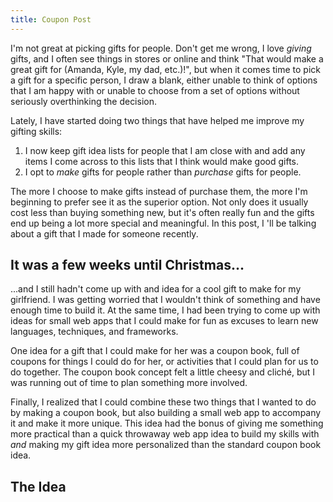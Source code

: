```yaml
---
title: Coupon Post
---
```


I'm not great at picking gifts for people.
Don't get me wrong, I love _giving_ gifts,
and I often see things in stores or online and think
"That would make a great gift for (Amanda, Kyle, my dad, etc.)!",
but when it comes time to pick a gift for a specific person,
I draw a blank, either unable to think of options that I am happy with
or unable to choose from a set of options without seriously overthinking
the decision.

Lately, I have started doing two things that have helped me improve my
gifting skills:
1. I now keep gift idea lists for people that I am close with and add any items
I come across to this lists that I think would make good gifts.
2. I opt to _make_ gifts for people rather than _purchase_ gifts for people.

The more I choose to make gifts instead of purchase them,
the more I'm beginning to prefer see it as the superior option.
Not only does it usually cost less than buying something new,
but it's often really fun and the gifts end up being a lot more special and
meaningful.
In this post,
I 'll be talking about a gift that I made for someone recently.

## It was a few weeks until Christmas...
...and I still hadn't come up with and idea for a cool gift to make for
my girlfriend.
I was getting worried that I wouldn't think of something and have enough
time to build it.
At the same time, I had been trying to come up with ideas for small web apps
that I could make for fun as excuses to learn new languages, techniques, and
frameworks.

One idea for a gift that I could make for her was a coupon book,
full of coupons for things I could do for her,
or activities that I could plan for us to do together.
The coupon book concept felt a little cheesy and cliché,
but I was running out of time to plan something more involved.

Finally, I realized that I could combine these two things that I wanted to do
by making a coupon book, but also building a small web app to accompany it and
make it more unique.
This idea had the bonus of giving me something more practical than a quick
throwaway web app idea to build my skills with _and_ making my gift idea more
personalized than the standard coupon book idea.

## The Idea

